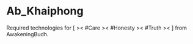 # Ab_Khaiphong

Required technologies for [ &gt;&lt; #Care &gt;&lt; #Honesty &gt;&lt; #Truth &gt;&lt;  ] from AwakeningBudh.
